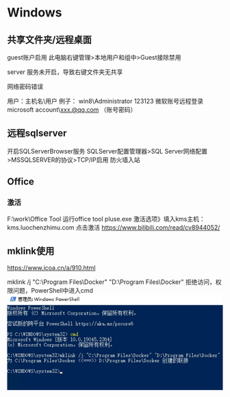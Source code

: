 # Windows

## 共享文件夹/远程桌面

guest账户启用
此电脑右键管理>本地用户和组中>Guest接除禁用

server 服务未开启，导致右键文件夹无共享

网络密码错误

用户：主机名\用户
例子：
win8\Administrator
123123
微软账号远程登录
microsoft account\xxx.@qq.com
（账号密码）

## 远程sqlserver

开启SQLServerBrowser服务
SQLServer配置管理器>SQL Server网络配置>MSSQLSERVER的协议>TCP/IP启用
防火墙入站

## Office

### 激活

F:\work\Office Tool 运行office tool pluse.exe
激活选项》填入kms主机：kms.luochenzhimu.com 点击激活
 <https://www.bilibili.com/read/cv8944052/>

## mklink使用

<https://www.icoa.cn/a/910.html>

mklink /j "C:\Program Files\Docker" "D:\Program Files\Docker"
拒绝访问，权限问题，PowerShell中进入cmd
![mklink](\Snipaste_2023-01-06_18-57-21.JPG)
